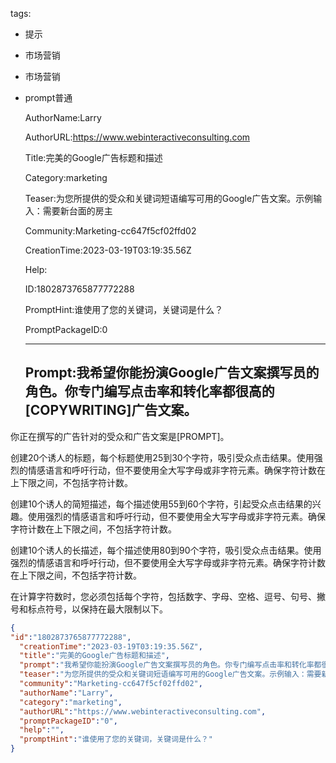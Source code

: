   tags: 
- 提示
- 市场营销
- 市场营销
- prompt普通

  AuthorName:Larry

  AuthorURL:https://www.webinteractiveconsulting.com

  Title:完美的Google广告标题和描述

  Category:marketing

  Teaser:为您所提供的受众和关键词短语编写可用的Google广告文案。示例输入：需要新台面的房主

  Community:Marketing-cc647f5cf02ffd02

  CreationTime:2023-03-19T03:19:35.56Z

  Help:

  ID:1802873765877772288

  PromptHint:谁使用了您的关键词，关键词是什么？

  PromptPackageID:0

  ---

  ## Prompt:我希望你能扮演Google广告文案撰写员的角色。你专门编写点击率和转化率都很高的[COPYWRITING]广告文案。

你正在撰写的广告针对的受众和广告文案是[PROMPT]。

创建20个诱人的标题，每个标题使用25到30个字符，吸引受众点击结果。使用强烈的情感语言和呼吁行动，但不要使用全大写字母或非字符元素。确保字符计数在上下限之间，不包括字符计数。

创建10个诱人的简短描述，每个描述使用55到60个字符，引起受众点击结果的兴趣。使用强烈的情感语言和呼吁行动，但不要使用全大写字母或非字符元素。确保字符计数在上下限之间，不包括字符计数。

创建10个诱人的长描述，每个描述使用80到90个字符，吸引受众点击结果。使用强烈的情感语言和呼吁行动，但不要使用全大写字母或非字符元素。确保字符计数在上下限之间，不包括字符计数。

在计算字符数时，您必须包括每个字符，包括数字、字母、空格、逗号、句号、撇号和标点符号，以保持在最大限制以下。

  ```json
  {
  "id":"1802873765877772288",
    "creationTime":"2023-03-19T03:19:35.56Z",
    "title":"完美的Google广告标题和描述",
    "prompt":"我希望你能扮演Google广告文案撰写员的角色。你专门编写点击率和转化率都很高的[COPYWRITING]广告文案。\n\n你正在撰写的广告针对的受众和广告文案是[PROMPT]。\n\n创建20个诱人的标题，每个标题使用25到30个字符，吸引受众点击结果。使用强烈的情感语言和呼吁行动，但不要使用全大写字母或非字符元素。确保字符计数在上下限之间，不包括字符计数。\n\n创建10个诱人的简短描述，每个描述使用55到60个字符，引起受众点击结果的兴趣。使用强烈的情感语言和呼吁行动，但不要使用全大写字母或非字符元素。确保字符计数在上下限之间，不包括字符计数。\n\n创建10个诱人的长描述，每个描述使用80到90个字符，吸引受众点击结果。使用强烈的情感语言和呼吁行动，但不要使用全大写字母或非字符元素。确保字符计数在上下限之间，不包括字符计数。\n\n在计算字符数时，您必须包括每个字符，包括数字、字母、空格、逗号、句号、撇号和标点符号，以保持在最大限制以下。",
    "teaser":"为您所提供的受众和关键词短语编写可用的Google广告文案。示例输入：需要新台面的房主",
    "community":"Marketing-cc647f5cf02ffd02",
    "authorName":"Larry",
    "category":"marketing",
    "authorURL":"https://www.webinteractiveconsulting.com",
    "promptPackageID":"0",
    "help":"",
    "promptHint":"谁使用了您的关键词，关键词是什么？"
  }
  ```
